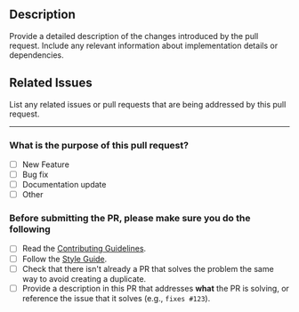<!--
Thank you for contributing!

Provide a brief summary of your changes in the title above.

! Note: Don’t forget to delete placeholder text
-->

## Description

Provide a detailed description of the changes introduced by the pull request. Include any relevant information about implementation details or dependencies.

## Related Issues

List any related issues or pull requests that are being addressed by this pull request.

---

### What is the purpose of this pull request?

<!-- Put an "X" next to an item [X]-->

- [ ] New Feature
- [ ] Bug fix
- [ ] Documentation update
- [ ] Other

### Before submitting the PR, please make sure you do the following

<!-- Put an "X" next to an item [X]-->

- [ ] Read the [Contributing Guidelines](https://github.com/thisisclickstudio/tonight-vscode-theme/blob/main/CONTRIBUTING.md).
- [ ] Follow the [Style Guide](https://github.com/thisisclickstudio/tonight-vscode-theme/blob/main/CONTRIBUTING.md#style-guide).
- [ ] Check that there isn't already a PR that solves the problem the same way to avoid creating a duplicate.
- [ ] Provide a description in this PR that addresses **what** the PR is solving, or reference the issue that it solves (e.g., `fixes #123`).
